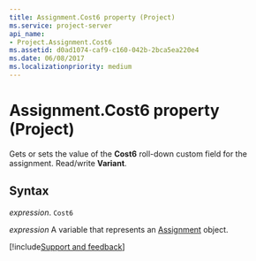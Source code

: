 ```yaml
---
title: Assignment.Cost6 property (Project)
ms.service: project-server
api_name:
- Project.Assignment.Cost6
ms.assetid: d0ad1074-caf9-c160-042b-2bca5ea220e4
ms.date: 06/08/2017
ms.localizationpriority: medium
---
```



# Assignment.Cost6 property (Project)

Gets or sets the value of the **Cost6** roll-down custom field for the assignment. Read/write **Variant**.


## Syntax

_expression_. `Cost6`

_expression_ A variable that represents an [Assignment](./Project.Assignment.md) object.

[!include[Support and feedback](~/includes/feedback-boilerplate.md)]